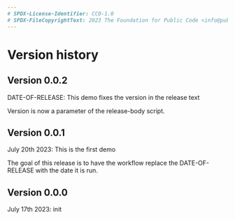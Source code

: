 ```yaml
---
# SPDX-License-Identifier: CC0-1.0
# SPDX-FileCopyrightText: 2023 The Foundation for Public Code <info@publiccode.net>
---
```

# Version history

<!-- script/release-body.sh expects VERSION in the first second-level header -->

## Version 0.0.2

DATE-OF-RELEASE: This demo fixes the version in the release text

Version is now a parameter of the release-body script.

## Version 0.0.1

July 20th 2023: This is the first demo

The goal of this release is to have the workflow replace the DATE-OF-RELEASE with the date it is run.


## Version 0.0.0

July 17th 2023: init
